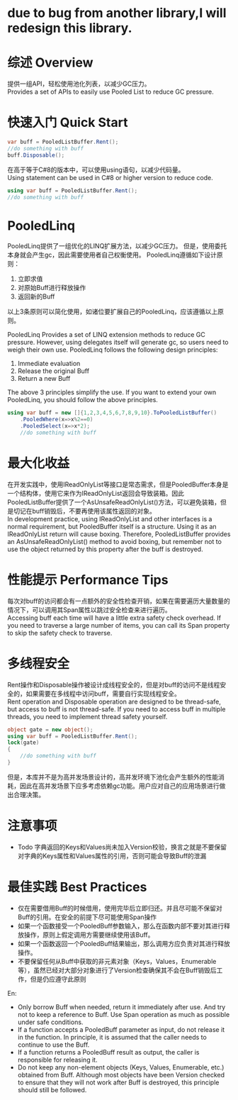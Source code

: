 # due to bug from another library,I will redesign this library. 

# 综述 Overview
提供一组API，轻松使用池化列表，以减少GC压力。  
Provides a set of APIs to easily use Pooled List to reduce GC pressure.

# 快速入门 Quick Start
```C#
var buff = PooledListBuffer.Rent();
//do something with buff
buff.Disposable();
```
在高于等于C#8的版本中，可以使用using语句，以减少代码量。  
Using statement can be used in C#8 or higher version to reduce code.

```C#
using var buff = PooledListBuffer.Rent();
//do something with buff
```
# PooledLinq
PooledLinq提供了一组优化的LINQ扩展方法，以减少GC压力。
但是，使用委托本身就会产生gc，因此需要使用者自己权衡使用。
PooledLinq遵循如下设计原则：
1. 立即求值
2. 对原始Buff进行释放操作
3. 返回新的Buff

以上3条原则可以简化使用，如诸位要扩展自己的PooledLinq，应该遵循以上原则。

PooledLinq Provides a set of LINQ extension methods to reduce GC pressure.
However, using delegates itself will generate gc, so users need to weigh their own use.
PooledLinq follows the following design principles:
1. Immediate evaluation
2. Release the original Buff
3. Return a new Buff

The above 3 principles simplify the use. If you want to extend your own PooledLinq, you should follow the above principles.

```C#
using var buff = new []{1,2,3,4,5,6,7,8,9,10}.ToPooledListBuffer()
    .PooledWhere(x=>x%2==0)
    .PooledSelect(x=>x*2);
    //do something with buff
```

# 最大化收益
在开发实践中，使用IReadOnlyList等接口是常态需求，但是PooledBuffer本身是一个结构体，使用它来作为IReadOnlyList返回会导致装箱。因此PooledListBuffer提供了一个AsUnsafeReadOnlyList()方法，可以避免装箱，但是切记在buff销毁后，不要再使用该属性返回的对象。  
In development practice, using IReadOnlyList and other interfaces is a normal requirement, but PooledBuffer itself is a structure. Using it as an IReadOnlyList return will cause boxing. Therefore, PooledListBuffer provides an AsUnsafeReadOnlyList() method to avoid boxing, but remember not to use the object returned by this property after the buff is destroyed.  

# 性能提示 Performance Tips
每次对buff的访问都会有一点额外的安全性检查开销，如果在需要遍历大量数量的情况下，可以调用其Span属性以跳过安全检查来进行遍历。  
Accessing buff each time will have a little extra safety check overhead. If you need to traverse a large number of items, you can call its Span property to skip the safety check to traverse.

# 多线程安全
Rent操作和Disposable操作被设计成线程安全的，但是对buff的访问不是线程安全的，如果需要在多线程中访问buff，需要自行实现线程安全。  
Rent operation and Disposable operation are designed to be thread-safe, but access to buff is not thread-safe. If you need to access buff in multiple threads, you need to implement thread safety yourself.

```C#
object gate = new object();
using var buff = PooledListBuffer.Rent();
lock(gate)
{
    //do something with buff
}
```
但是，本库并不是为高并发场景设计的，高并发环境下池化会产生额外的性能消耗，因此在高并发场景下应多考虑依赖gc功能。用户应对自己的应用场景进行做出合理决策。

# 注意事项
* Todo 字典返回的Keys和Values尚未加入Version校验，换言之就是不要保留对字典的Keys属性和Values属性的引用，否则可能会导致Buff的泄漏

# 最佳实践 Best Practices
* 仅在需要借用Buff的时候借用，使用完毕后立即归还。并且尽可能不保留对Buff的引用。在安全的前提下尽可能使用Span操作  
* 如果一个函数接受一个PooledBuff参数输入，那么在函数内部不要对其进行释放操作，原则上假定调用方需要继续使用该Buff。
* 如果一个函数返回一个PooledBuff结果输出，那么调用方应负责对其进行释放操作。  
* 不要保留任何从Buff中获取的非元素对象（Keys，Values，Enumerable等），虽然已经对大部分对象进行了Version检查确保其不会在Buff销毁后工作，但是仍应遵守此原则

En:
* Only borrow Buff when needed, return it immediately after use. And try not to keep a reference to Buff. Use Span operation as much as possible under safe conditions.
* If a function accepts a PooledBuff parameter as input, do not release it in the function. In principle, it is assumed that the caller needs to continue to use the Buff.
* If a function returns a PooledBuff result as output, the caller is responsible for releasing it.
* Do not keep any non-element objects (Keys, Values, Enumerable, etc.) obtained from Buff. Although most objects have been Version checked to ensure that they will not work after Buff is destroyed, this principle should still be followed.



